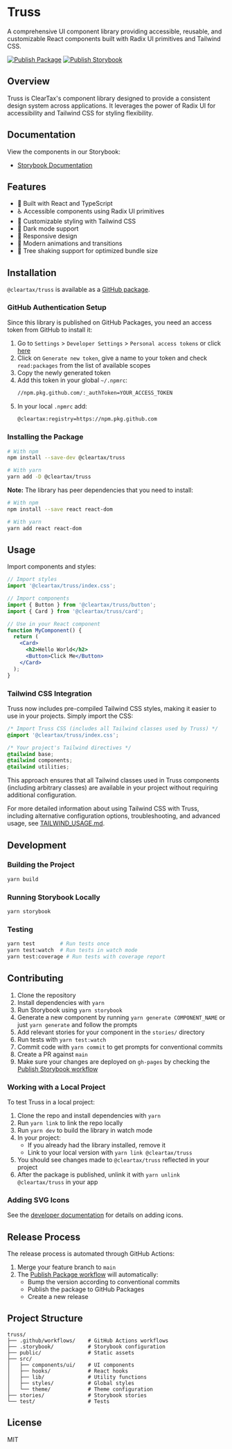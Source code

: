 # Truss

A comprehensive UI component library providing accessible, reusable, and customizable React components built with Radix UI primitives and Tailwind CSS.

[![Publish Package](https://github.com/ClearTax/truss/actions/workflows/publish-package.yml/badge.svg)](https://github.com/ClearTax/truss/actions/workflows/publish-package.yml)
[![Publish Storybook](https://github.com/ClearTax/truss/actions/workflows/publish-storybook.yml/badge.svg)](https://github.com/ClearTax/truss/actions/workflows/publish-storybook.yml)

## Overview

Truss is ClearTax's component library designed to provide a consistent design system across applications. It leverages the power of Radix UI for accessibility and Tailwind CSS for styling flexibility.

## Documentation

View the components in our Storybook:
- [Storybook Documentation](https://cleartax.github.io/truss/)

## Features

- 🌟 Built with React and TypeScript
- ♿️ Accessible components using Radix UI primitives
- 🎨 Customizable styling with Tailwind CSS
- 🌙 Dark mode support
- 📱 Responsive design
- 🚀 Modern animations and transitions
- 🌲 Tree shaking support for optimized bundle size

## Installation

`@cleartax/truss` is available as a [GitHub package](https://github.com/ClearTax/truss/packages).

### GitHub Authentication Setup

Since this library is published on GitHub Packages, you need an access token from GitHub to install it:

1. Go to `Settings` > `Developer Settings` > `Personal access tokens` or click [here](https://github.com/settings/tokens)
2. Click on `Generate new token`, give a name to your token and check `read:packages` from the list of available scopes
3. Copy the newly generated token
4. Add this token in your global `~/.npmrc`:
   ```sh
   //npm.pkg.github.com/:_authToken=YOUR_ACCESS_TOKEN
   ```
5. In your local `.npmrc` add:
   ```sh
   @cleartax:registry=https://npm.pkg.github.com
   ```

### Installing the Package

```sh
# With npm
npm install --save-dev @cleartax/truss

# With yarn
yarn add -D @cleartax/truss
```

**Note:** The library has peer dependencies that you need to install:

```sh
# With npm
npm install --save react react-dom

# With yarn
yarn add react react-dom
```

## Usage

Import components and styles:

```jsx
// Import styles
import '@cleartax/truss/index.css';

// Import components
import { Button } from '@cleartax/truss/button';
import { Card } from '@cleartax/truss/card';

// Use in your React component
function MyComponent() {
  return (
    <Card>
      <h2>Hello World</h2>
      <Button>Click Me</Button>
    </Card>
  );
}
```

### Tailwind CSS Integration

Truss now includes pre-compiled Tailwind CSS styles, making it easier to use in your projects. Simply import the CSS:

```css
/* Import Truss CSS (includes all Tailwind classes used by Truss) */
@import '@cleartax/truss/index.css';

/* Your project's Tailwind directives */
@tailwind base;
@tailwind components;
@tailwind utilities;
```

This approach ensures that all Tailwind classes used in Truss components (including arbitrary classes) are available in your project without requiring additional configuration.

For more detailed information about using Tailwind CSS with Truss, including alternative configuration options, troubleshooting, and advanced usage, see [TAILWIND_USAGE.md](./TAILWIND_USAGE.md).

## Development

### Building the Project

```sh
yarn build
```

### Running Storybook Locally

```sh
yarn storybook
```

### Testing

```sh
yarn test        # Run tests once
yarn test:watch  # Run tests in watch mode
yarn test:coverage # Run tests with coverage report
```

## Contributing

1. Clone the repository
2. Install dependencies with `yarn`
3. Run Storybook using `yarn storybook`
4. Generate a new component by running `yarn generate COMPONENT_NAME` or just `yarn generate` and follow the prompts
5. Add relevant stories for your component in the `stories/` directory
6. Run tests with `yarn test:watch`
7. Commit code with `yarn commit` to get prompts for conventional commits
8. Create a PR against `main`
9. Make sure your changes are deployed on `gh-pages` by checking the [Publish Storybook workflow](https://github.com/ClearTax/truss/actions/workflows/publish-storybook.yml)

### Working with a Local Project

To test Truss in a local project:

1. Clone the repo and install dependencies with `yarn`
2. Run `yarn link` to link the repo locally
3. Run `yarn dev` to build the library in watch mode
4. In your project:
   - If you already had the library installed, remove it
   - Link to your local version with `yarn link @cleartax/truss`
5. You should see changes made to `@cleartax/truss` reflected in your project
6. After the package is published, unlink it with `yarn unlink @cleartax/truss` in your app

### Adding SVG Icons

See the [developer documentation](https://github.com/ClearTax/truss/blob/main/DEVELOPERS.md#adding-icons) for details on adding icons.

## Release Process

The release process is automated through GitHub Actions:

1. Merge your feature branch to `main`
2. The [Publish Package workflow](https://github.com/ClearTax/truss/actions/workflows/publish-package.yml) will automatically:
   - Bump the version according to conventional commits
   - Publish the package to GitHub Packages
   - Create a new release

## Project Structure

```
truss/
├── .github/workflows/    # GitHub Actions workflows
├── .storybook/           # Storybook configuration
├── public/               # Static assets
├── src/
│   ├── components/ui/    # UI components
│   ├── hooks/            # React hooks
│   ├── lib/              # Utility functions
│   ├── styles/           # Global styles
│   └── theme/            # Theme configuration
├── stories/              # Storybook stories
└── test/                 # Tests
```

## License

MIT
